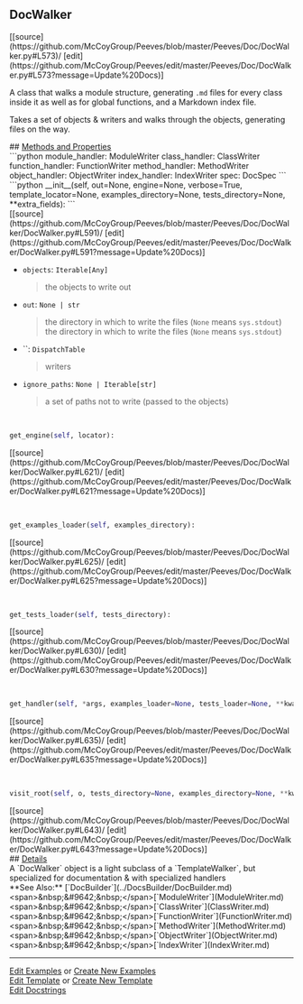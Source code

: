 ## <a id="Peeves.Doc.DocWalker.DocWalker">DocWalker</a> 

<div class="docs-source-link" markdown="1">
[[source](https://github.com/McCoyGroup/Peeves/blob/master/Peeves/Doc/DocWalker.py#L573)/
[edit](https://github.com/McCoyGroup/Peeves/edit/master/Peeves/Doc/DocWalker.py#L573?message=Update%20Docs)]
</div>

A class that walks a module structure, generating `.md` files for every class inside it as well as for global functions,
and a Markdown index file.

Takes a set of objects & writers and walks through the objects, generating files on the way.







<div class="collapsible-section">
 <div class="collapsible-section collapsible-section-header" markdown="1">
## <a class="collapse-link" data-toggle="collapse" href="#methods" markdown="1"> Methods and Properties</a> <a class="float-right" data-toggle="collapse" href="#methods"><i class="fa fa-chevron-down"></i></a>
 </div>
 <div class="collapsible-section collapsible-section-body collapse " id="methods" markdown="1">
 ```python
module_handler: ModuleWriter
class_handler: ClassWriter
function_handler: FunctionWriter
method_handler: MethodWriter
object_handler: ObjectWriter
index_handler: IndexWriter
spec: DocSpec
```
<a id="Peeves.Doc.DocWalker.DocWalker.__init__" class="docs-object-method">&nbsp;</a> 
```python
__init__(self, out=None, engine=None, verbose=True, template_locator=None, examples_directory=None, tests_directory=None, **extra_fields): 
```
<div class="docs-source-link" markdown="1">
[[source](https://github.com/McCoyGroup/Peeves/blob/master/Peeves/Doc/DocWalker/DocWalker.py#L591)/
[edit](https://github.com/McCoyGroup/Peeves/edit/master/Peeves/Doc/DocWalker/DocWalker.py#L591?message=Update%20Docs)]
</div>

  - `objects`: `Iterable[Any]`
    > the objects to write out
  - `out`: `None | str`
    > the directory in which to write the files (`None` means `sys.stdout`)
the directory in which to write the files (`None` means `sys.stdout`)
  - ``: `DispatchTable`
    > writers
  - `ignore_paths`: `None | Iterable[str]`
    > a set of paths not to write (passed to the objects)


<a id="Peeves.Doc.DocWalker.DocWalker.get_engine" class="docs-object-method">&nbsp;</a> 
```python
get_engine(self, locator): 
```
<div class="docs-source-link" markdown="1">
[[source](https://github.com/McCoyGroup/Peeves/blob/master/Peeves/Doc/DocWalker/DocWalker.py#L621)/
[edit](https://github.com/McCoyGroup/Peeves/edit/master/Peeves/Doc/DocWalker/DocWalker.py#L621?message=Update%20Docs)]
</div>


<a id="Peeves.Doc.DocWalker.DocWalker.get_examples_loader" class="docs-object-method">&nbsp;</a> 
```python
get_examples_loader(self, examples_directory): 
```
<div class="docs-source-link" markdown="1">
[[source](https://github.com/McCoyGroup/Peeves/blob/master/Peeves/Doc/DocWalker/DocWalker.py#L625)/
[edit](https://github.com/McCoyGroup/Peeves/edit/master/Peeves/Doc/DocWalker/DocWalker.py#L625?message=Update%20Docs)]
</div>


<a id="Peeves.Doc.DocWalker.DocWalker.get_tests_loader" class="docs-object-method">&nbsp;</a> 
```python
get_tests_loader(self, tests_directory): 
```
<div class="docs-source-link" markdown="1">
[[source](https://github.com/McCoyGroup/Peeves/blob/master/Peeves/Doc/DocWalker/DocWalker.py#L630)/
[edit](https://github.com/McCoyGroup/Peeves/edit/master/Peeves/Doc/DocWalker/DocWalker.py#L630?message=Update%20Docs)]
</div>


<a id="Peeves.Doc.DocWalker.DocWalker.get_handler" class="docs-object-method">&nbsp;</a> 
```python
get_handler(self, *args, examples_loader=None, tests_loader=None, **kwargs): 
```
<div class="docs-source-link" markdown="1">
[[source](https://github.com/McCoyGroup/Peeves/blob/master/Peeves/Doc/DocWalker/DocWalker.py#L635)/
[edit](https://github.com/McCoyGroup/Peeves/edit/master/Peeves/Doc/DocWalker/DocWalker.py#L635?message=Update%20Docs)]
</div>


<a id="Peeves.Doc.DocWalker.DocWalker.visit_root" class="docs-object-method">&nbsp;</a> 
```python
visit_root(self, o, tests_directory=None, examples_directory=None, **kwargs): 
```
<div class="docs-source-link" markdown="1">
[[source](https://github.com/McCoyGroup/Peeves/blob/master/Peeves/Doc/DocWalker/DocWalker.py#L643)/
[edit](https://github.com/McCoyGroup/Peeves/edit/master/Peeves/Doc/DocWalker/DocWalker.py#L643?message=Update%20Docs)]
</div>
 </div>
</div>



<div class="collapsible-section">
 <div class="collapsible-section collapsible-section-header" markdown="1">
## <a class="collapse-link" data-toggle="collapse" href="#Details-3cf0d8" markdown="1"> Details</a> <a class="float-right" data-toggle="collapse" href="#Details-3cf0d8"><i class="fa fa-chevron-down"></i></a>
 </div>
 <div class="collapsible-section collapsible-section-body collapse " id="Details-3cf0d8" markdown="1">
 A `DocWalker` object is a light subclass of a `TemplateWalker`, but specialized for documentation & with specialized handlers
 </div>
</div>







<div markdown="1" class="alert alert-info">
**See Also:** [`DocBuilder`](../DocsBuilder/DocBuilder.md)&lt;span&gt;&amp;nbsp;&amp;#9642;&amp;nbsp;&lt;/span&gt;[`ModuleWriter`](ModuleWriter.md)&lt;span&gt;&amp;nbsp;&amp;#9642;&amp;nbsp;&lt;/span&gt;[`ClassWriter`](ClassWriter.md)&lt;span&gt;&amp;nbsp;&amp;#9642;&amp;nbsp;&lt;/span&gt;[`FunctionWriter`](FunctionWriter.md)&lt;span&gt;&amp;nbsp;&amp;#9642;&amp;nbsp;&lt;/span&gt;[`MethodWriter`](MethodWriter.md)&lt;span&gt;&amp;nbsp;&amp;#9642;&amp;nbsp;&lt;/span&gt;[`ObjectWriter`](ObjectWriter.md)&lt;span&gt;&amp;nbsp;&amp;#9642;&amp;nbsp;&lt;/span&gt;[`IndexWriter`](IndexWriter.md)
</div>

---

[Edit Examples](https://github.com/McCoyGroup/Peeves/edit/gh-pages/ci/examples/Peeves/Doc/DocWalker/DocWalker.md) or 
[Create New Examples](https://github.com/McCoyGroup/Peeves/new/gh-pages/?filename=ci/examples/Peeves/Doc/DocWalker/DocWalker.md) <br/>
[Edit Template](https://github.com/McCoyGroup/Peeves/edit/gh-pages/ci/docs/Peeves/Doc/DocWalker/DocWalker.md) or 
[Create New Template](https://github.com/McCoyGroup/Peeves/new/gh-pages/?filename=ci/docs/templates/Peeves/Doc/DocWalker/DocWalker.md) <br/>
[Edit Docstrings](https://github.com/McCoyGroup/Peeves/edit/master/Peeves/Doc/DocWalker.py#L573?message=Update%20Docs)